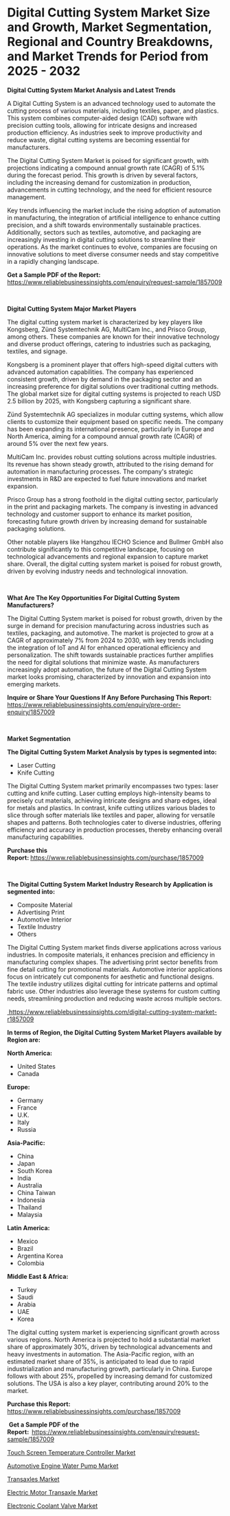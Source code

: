 <p><h1>Digital Cutting System Market Size and Growth, Market Segmentation, Regional and Country Breakdowns, and Market Trends for Period from 2025 -  2032</h1></p><p><strong>Digital Cutting System Market Analysis and Latest Trends</strong></p>
<p><p>A Digital Cutting System is an advanced technology used to automate the cutting process of various materials, including textiles, paper, and plastics. This system combines computer-aided design (CAD) software with precision cutting tools, allowing for intricate designs and increased production efficiency. As industries seek to improve productivity and reduce waste, digital cutting systems are becoming essential for manufacturers.</p><p>The Digital Cutting System Market is poised for significant growth, with projections indicating a compound annual growth rate (CAGR) of 5.1% during the forecast period. This growth is driven by several factors, including the increasing demand for customization in production, advancements in cutting technology, and the need for efficient resource management. </p><p>Key trends influencing the market include the rising adoption of automation in manufacturing, the integration of artificial intelligence to enhance cutting precision, and a shift towards environmentally sustainable practices. Additionally, sectors such as textiles, automotive, and packaging are increasingly investing in digital cutting solutions to streamline their operations. As the market continues to evolve, companies are focusing on innovative solutions to meet diverse consumer needs and stay competitive in a rapidly changing landscape.</p></p>
<p><strong>Get a Sample PDF of the Report:&nbsp;</strong> <a href="https://www.reliablebusinessinsights.com/enquiry/request-sample/1857009?utm_campaign=1121&utm_medium=2&utm_source=Github&utm_content=ia&utm_term=10042025&utm_id=digital-cutting-system">https://www.reliablebusinessinsights.com/enquiry/request-sample/1857009</a></p>
<p>&nbsp;</p>
<p><strong>Digital Cutting System Major Market Players</strong></p>
<p><p>The digital cutting system market is characterized by key players like Kongsberg, Zünd Systemtechnik AG, MultiCam Inc., and Prisco Group, among others. These companies are known for their innovative technology and diverse product offerings, catering to industries such as packaging, textiles, and signage.</p><p>Kongsberg is a prominent player that offers high-speed digital cutters with advanced automation capabilities. The company has experienced consistent growth, driven by demand in the packaging sector and an increasing preference for digital solutions over traditional cutting methods. The global market size for digital cutting systems is projected to reach USD 2.5 billion by 2025, with Kongsberg capturing a significant share.</p><p>Zünd Systemtechnik AG specializes in modular cutting systems, which allow clients to customize their equipment based on specific needs. The company has been expanding its international presence, particularly in Europe and North America, aiming for a compound annual growth rate (CAGR) of around 5% over the next few years.</p><p>MultiCam Inc. provides robust cutting solutions across multiple industries. Its revenue has shown steady growth, attributed to the rising demand for automation in manufacturing processes. The company's strategic investments in R&D are expected to fuel future innovations and market expansion.</p><p>Prisco Group has a strong foothold in the digital cutting sector, particularly in the print and packaging markets. The company is investing in advanced technology and customer support to enhance its market position, forecasting future growth driven by increasing demand for sustainable packaging solutions.</p><p>Other notable players like Hangzhou IECHO Science and Bullmer GmbH also contribute significantly to this competitive landscape, focusing on technological advancements and regional expansion to capture market share. Overall, the digital cutting system market is poised for robust growth, driven by evolving industry needs and technological innovation.</p></p>
<p>&nbsp;</p>
<p><strong>What Are The Key Opportunities For Digital Cutting System Manufacturers?</strong></p>
<p><p>The Digital Cutting System market is poised for robust growth, driven by the surge in demand for precision manufacturing across industries such as textiles, packaging, and automotive. The market is projected to grow at a CAGR of approximately 7% from 2024 to 2030, with key trends including the integration of IoT and AI for enhanced operational efficiency and personalization. The shift towards sustainable practices further amplifies the need for digital solutions that minimize waste. As manufacturers increasingly adopt automation, the future of the Digital Cutting System market looks promising, characterized by innovation and expansion into emerging markets.</p></p>
<p><strong>Inquire or Share Your Questions If Any Before Purchasing This Report:</strong> <a href="https://www.reliablebusinessinsights.com/enquiry/pre-order-enquiry/1857009?utm_campaign=1121&utm_medium=2&utm_source=Github&utm_content=ia&utm_term=10042025&utm_id=digital-cutting-system">https://www.reliablebusinessinsights.com/enquiry/pre-order-enquiry/1857009</a></p>
<p>&nbsp;</p>
<p><strong>Market Segmentation</strong></p>
<p><strong>The Digital Cutting System Market Analysis by types is segmented into:</strong></p>
<p><ul><li>Laser Cutting</li><li>Knife Cutting</li></ul></p>
<p><p>The Digital Cutting System market primarily encompasses two types: laser cutting and knife cutting. Laser cutting employs high-intensity beams to precisely cut materials, achieving intricate designs and sharp edges, ideal for metals and plastics. In contrast, knife cutting utilizes various blades to slice through softer materials like textiles and paper, allowing for versatile shapes and patterns. Both technologies cater to diverse industries, offering efficiency and accuracy in production processes, thereby enhancing overall manufacturing capabilities.</p></p>
<p><strong>Purchase this Report:&nbsp;</strong><a href="https://www.reliablebusinessinsights.com/purchase/1857009?utm_campaign=1121&utm_medium=2&utm_source=Github&utm_content=ia&utm_term=10042025&utm_id=digital-cutting-system">https://www.reliablebusinessinsights.com/purchase/1857009</a></p>
<p>&nbsp;</p>
<p><strong>The Digital Cutting System Market Industry Research by Application is segmented into:</strong></p>
<p><ul><li>Composite Material</li><li>Advertising Print</li><li>Automotive Interior</li><li>Textile Industry</li><li>Others</li></ul></p>
<p><p>The Digital Cutting System market finds diverse applications across various industries. In composite materials, it enhances precision and efficiency in manufacturing complex shapes. The advertising print sector benefits from fine detail cutting for promotional materials. Automotive interior applications focus on intricately cut components for aesthetic and functional designs. The textile industry utilizes digital cutting for intricate patterns and optimal fabric use. Other industries also leverage these systems for custom cutting needs, streamlining production and reducing waste across multiple sectors.</p></p>
<p><a href="https://www.reliablebusinessinsights.com/digital-cutting-system-market-r1857009?utm_campaign=1121&utm_medium=2&utm_source=Github&utm_content=ia&utm_term=10042025&utm_id=digital-cutting-system">&nbsp;https://www.reliablebusinessinsights.com/digital-cutting-system-market-r1857009</a></p>
<p><strong>In terms of Region, the Digital Cutting System Market Players available by Region are:</strong></p>
<p>
    <p> <strong> North America: </strong>
        <ul>
            <li>United States</li>
            <li>Canada</li>
        </ul>
        </p> 
    <p> <strong> Europe: </strong>
        <ul>
            <li>Germany</li>
            <li>France</li>
            <li>U.K.</li>
            <li>Italy</li>
            <li>Russia</li>
        </ul>
        </p> 
    <p> <strong> Asia-Pacific: </strong>
        <ul>
            <li>China</li>
            <li>Japan</li>
            <li>South Korea</li>
            <li>India</li>
            <li>Australia</li>
            <li>China Taiwan</li>
            <li>Indonesia</li>
            <li>Thailand</li>
            <li>Malaysia</li>
        </ul>
        </p> 
    <p> <strong> Latin America: </strong>
        <ul>
            <li>Mexico</li>
            <li>Brazil</li>
            <li>Argentina Korea</li>
            <li>Colombia</li>
        </ul>
        </p> 
    <p> <strong> Middle East & Africa: </strong>
        <ul>
            <li>Turkey</li>
            <li>Saudi</li>
            <li>Arabia</li>
            <li>UAE</li>
            <li>Korea</li>
        </ul>
    </p>
    </p>
<p><p>The digital cutting system market is experiencing significant growth across various regions. North America is projected to hold a substantial market share of approximately 30%, driven by technological advancements and heavy investments in automation. The Asia-Pacific region, with an estimated market share of 35%, is anticipated to lead due to rapid industrialization and manufacturing growth, particularly in China. Europe follows with about 25%, propelled by increasing demand for customized solutions. The USA is also a key player, contributing around 20% to the market.</p></p>
<p><strong>Purchase this Report: </strong><a href="https://www.reliablebusinessinsights.com/purchase/1857009?utm_campaign=1121&utm_medium=2&utm_source=Github&utm_content=ia&utm_term=10042025&utm_id=digital-cutting-system">https://www.reliablebusinessinsights.com/purchase/1857009</a></p>
<p>&nbsp;<strong>Get a Sample PDF of the Report:&nbsp;&nbsp;</strong><a href="https://www.reliablebusinessinsights.com/enquiry/request-sample/1857009?utm_campaign=1121&utm_medium=2&utm_source=Github&utm_content=ia&utm_term=10042025&utm_id=digital-cutting-system">https://www.reliablebusinessinsights.com/enquiry/request-sample/1857009</a></p>
<p><strong></strong></p>
<p><p><a href="https://github.com/merkinedry7b/Market-Research-Report-List-1/blob/main/touch-screen-temperature-controller-market.md?utm_campaign=1121&utm_medium=2&utm_source=Github&utm_content=ia&utm_term=10042025&utm_id=digital-cutting-system">Touch Screen Temperature Controller Market</a></p><p><a href="https://github.com/forgazerbyjt/Market-Research-Report-List-1/blob/main/automotive-engine-water-pump-market.md?utm_campaign=1121&utm_medium=2&utm_source=Github&utm_content=ia&utm_term=10042025&utm_id=digital-cutting-system">Automotive Engine Water Pump Market</a></p><p><a href="https://github.com/wynonachirei9/Market-Research-Report-List-1/blob/main/transaxles-market.md?utm_campaign=1121&utm_medium=2&utm_source=Github&utm_content=ia&utm_term=10042025&utm_id=digital-cutting-system">Transaxles Market</a></p><p><a href="https://github.com/nacrehuipie/Market-Research-Report-List-1/blob/main/electric-motor-transaxle-market.md?utm_campaign=1121&utm_medium=2&utm_source=Github&utm_content=ia&utm_term=10042025&utm_id=digital-cutting-system">Electric Motor Transaxle Market</a></p><p><a href="https://github.com/pichuaadh0/Market-Research-Report-List-1/blob/main/electronic-coolant-valve-market.md?utm_campaign=1121&utm_medium=2&utm_source=Github&utm_content=ia&utm_term=10042025&utm_id=digital-cutting-system">Electronic Coolant Valve Market</a></p></p>